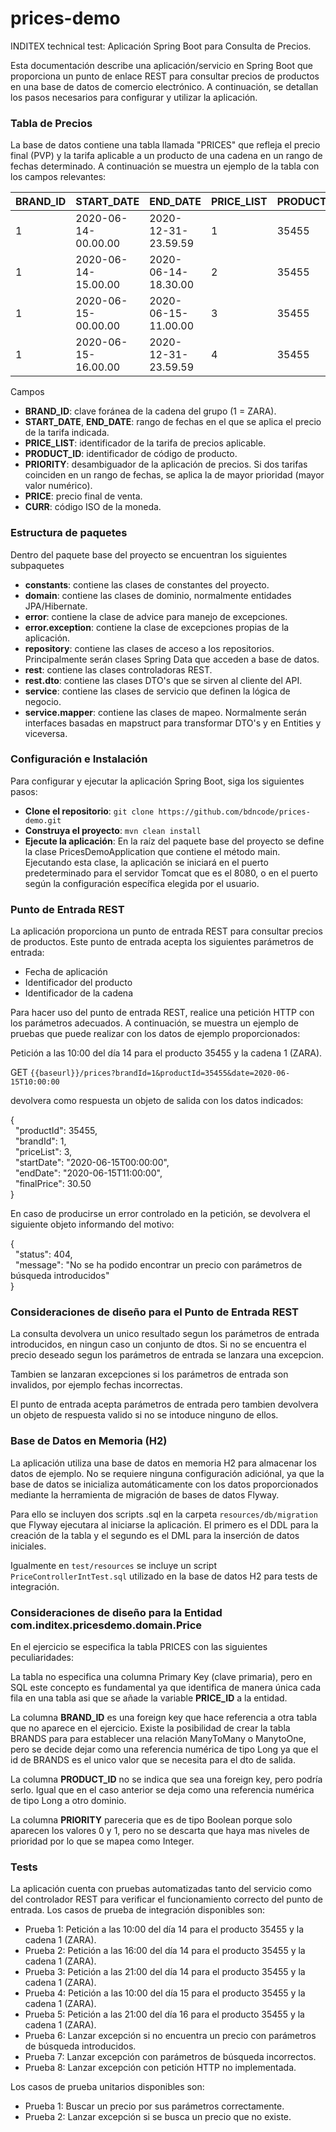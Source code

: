# prices-demo
INDITEX technical test: Aplicación Spring Boot para Consulta de Precios.


Esta documentación describe una aplicación/servicio en Spring Boot que proporciona un punto de enlace REST
para consultar precios de productos en una base de datos de comercio electrónico. A continuación, se
detallan los pasos necesarios para configurar y utilizar la aplicación.

### Tabla de Precios
La base de datos contiene una tabla llamada "PRICES" que refleja el precio final (PVP) y la tarifa
aplicable a un producto de una cadena en un rango de fechas determinado. A continuación se muestra un
ejemplo de la tabla con los campos relevantes:


| BRAND_ID |       START_DATE         |       END_DATE           | PRICE_LIST | PRODUCT_ID | PRIORITY |  PRICE  | CURR |
|----------|-------------------------|-------------------------|------------|------------|----------|---------|------|
|    1     | 2020-06-14-00.00.00     | 2020-12-31-23.59.59     |     1      |   35455    |    0     |  35.50  | EUR  |
|    1     | 2020-06-14-15.00.00     | 2020-06-14-18.30.00     |     2      |   35455    |    1     |  25.45  | EUR  |
|    1     | 2020-06-15-00.00.00     | 2020-06-15-11.00.00     |     3      |   35455    |    1     |  30.50  | EUR  |
|    1     | 2020-06-15-16.00.00     | 2020-12-31-23.59.59     |     4      |   35455    |    1     |  38.95  | EUR  |

Campos
* **BRAND_ID**: clave foránea de la cadena del grupo (1 = ZARA).
* **START_DATE**, **END_DATE**: rango de fechas en el que se aplica el precio de la tarifa indicada.
* **PRICE_LIST**: identificador de la tarifa de precios aplicable.
* **PRODUCT_ID**: identificador de código de producto.
* **PRIORITY**: desambiguador de la aplicación de precios. Si dos tarifas coinciden en un rango de fechas, se aplica la de mayor prioridad (mayor valor numérico).
* **PRICE**: precio final de venta.
* **CURR**: código ISO de la moneda.

### Estructura de paquetes

Dentro del paquete base del proyecto se encuentran los siguientes subpaquetes


* **constants**: contiene las clases de constantes del proyecto.
* **domain**: contiene las clases de dominio, normalmente entidades JPA/Hibernate.
* **error**: contiene la clase de advice para manejo de excepciones.
* **error.exception**: contiene la clase de excepciones propias de la aplicación.
* **repository**: contiene las clases de acceso a los repositorios. Principalmente serán clases Spring
  Data que acceden a base de datos.
* **rest**: contiene las clases controladoras REST.
* **rest.dto**: contiene las clases DTO's que se sirven al cliente del API.
* **service**: contiene las clases de servicio que definen la lógica de negocio.
* **service.mapper**: contiene las clases de mapeo. Normalmente serán interfaces basadas en mapstruct para
  transformar DTO's y en Entities y viceversa.


### Configuración e Instalación
Para configurar y ejecutar la aplicación Spring Boot, siga los siguientes pasos:

* **Clone el repositorio**: ```git clone https://github.com/bdncode/prices-demo.git```
* **Construya el proyecto**: ```mvn clean install```
* **Ejecute la aplicación**: En la raíz del paquete base del proyecto se define la clase PricesDemoApplication que contiene el método main. Ejecutando esta
  clase, la aplicación se iniciará en el puerto predeterminado para el servidor Tomcat que es el 8080, o en el puerto según la
  configuración específica elegida por el usuario.


### Punto de Entrada REST
La aplicación proporciona un punto de entrada REST para consultar precios de productos. Este punto de
entrada acepta los siguientes parámetros de entrada:

* Fecha de aplicación
* Identificador del producto
* Identificador de la cadena

Para hacer uso del punto de entrada REST, realice una petición HTTP con los parámetros adecuados. A 
continuación, se muestra un ejemplo de pruebas que puede realizar con los datos de ejemplo proporcionados:

Petición a las 10:00 del día 14 para el producto 35455 y la cadena 1 (ZARA).<br>

GET ```{{baseurl}}/prices?brandId=1&productId=35455&date=2020-06-15T10:00:00```

devolvera como respuesta un objeto de salida con los datos indicados:

{<br>&nbsp;
"productId": 35455,<br>&nbsp;
"brandId": 1,<br>&nbsp;
"priceList": 3,<br>&nbsp;
"startDate": "2020-06-15T00:00:00",<br>&nbsp;
"endDate": "2020-06-15T11:00:00",<br>&nbsp;
"finalPrice": 30.50<br>
}

En caso de producirse un error controlado en la petición, se devolvera el siguiente objeto informando del motivo:

{<br>&nbsp;
"status": 404,<br>&nbsp;
"message": "No se ha podido encontrar un precio con parámetros de búsqueda introducidos"<br>
}

### Consideraciones de diseño para el Punto de Entrada REST

La consulta devolvera un unico resultado segun los parámetros de entrada introducidos, en ningun caso un
conjunto de dtos.
Si no se encuentra el precio deseado segun los parámetros de entrada se lanzara una excepcion.

Tambien se lanzaran excepciones si los parámetros de entrada son invalidos, por ejemplo fechas incorrectas.

El punto de entrada acepta parámetros de entrada pero tambien devolvera un objeto de respuesta valido si 
no se intoduce ninguno de ellos.

### Base de Datos en Memoria (H2)
La aplicación utiliza una base de datos en memoria H2 para almacenar los datos de ejemplo. No se requiere 
ninguna configuración adiciónal, ya que la base de datos se inicializa automáticamente con los datos 
proporcionados mediante la herramienta de migración de bases de datos Flyway.

Para ello se incluyen dos scripts .sql en la carpeta ```resources/db/migration``` que Flyway ejecutara al 
iniciarse la aplicación. El primero es el DDL para la creación de la tabla y el segundo es el DML para la 
inserción de datos iniciales.

Igualmente en ```test/resources``` se incluye un script ```PriceControllerIntTest.sql``` utilizado en la
base de datos H2 para tests de integración.

### Consideraciones de diseño para la Entidad com.inditex.pricesdemo.domain.Price


En el ejercicio se especifica la tabla PRICES con las siguientes peculiaridades:

La tabla no especifica una columna Primary Key (clave primaria), pero en SQL este concepto es fundamental
ya que identifica de manera única cada fila en una tabla asi que se añade la variable **PRICE_ID** a la
entidad.

La columna **BRAND_ID** es una foreign key que hace referencia a otra tabla que no aparece en el ejercicio.
Existe la posibilidad de crear la tabla BRANDS para para establecer una relación ManyToMany o ManytoOne,
pero se decide dejar como una referencia numérica de tipo Long ya que el id de BRANDS es el unico valor
que se necesita para el dto de salida.

La columna **PRODUCT_ID** no se indica que sea una foreign key, pero podría serlo. Igual que en el caso anterior
se deja como una referencia numérica de tipo Long a otro dominio.

La columna **PRIORITY** pareceria que es de tipo Boolean porque solo aparecen los valores 0 y 1, pero no se
descarta que haya mas niveles de prioridad por lo que se mapea como Integer.

### Tests
La aplicación cuenta con pruebas automatizadas tanto del servicio como del controlador REST para verificar el funcionamiento correcto del punto de entrada.
Los casos de prueba de integración disponibles son:

* Prueba 1: Petición a las 10:00 del día 14 para el producto 35455 y la cadena 1 (ZARA).
* Prueba 2: Petición a las 16:00 del día 14 para el producto 35455 y la cadena 1 (ZARA).
* Prueba 3: Petición a las 21:00 del día 14 para el producto 35455 y la cadena 1 (ZARA).
* Prueba 4: Petición a las 10:00 del día 15 para el producto 35455 y la cadena 1 (ZARA).
* Prueba 5: Petición a las 21:00 del día 16 para el producto 35455 y la cadena 1 (ZARA).
* Prueba 6: Lanzar excepción si no encuentra un precio con parámetros de búsqueda introducidos.
* Prueba 7: Lanzar excepción con parámetros de búsqueda incorrectos.
* Prueba 8: Lanzar excepción con petición HTTP no implementada.

Los casos de prueba unitarios disponibles son:

* Prueba 1: Buscar un precio por sus parámetros correctamente.
* Prueba 2: Lanzar excepción si se busca un precio que no existe.
